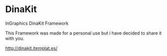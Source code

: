 DinaKit
=======

InGraphics DinaKit Framework

This Framework was made for a personal use but i have decided to share it with you.

http://dinakit.itemplat.es/
